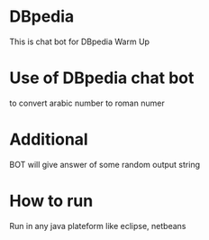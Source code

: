 # DBpedia
This is chat bot for DBpedia Warm Up 

# Use of DBpedia chat bot
to convert arabic number to roman numer

# Additional
BOT will give answer of some random output string

# How to run 
Run in any java plateform like eclipse, netbeans
